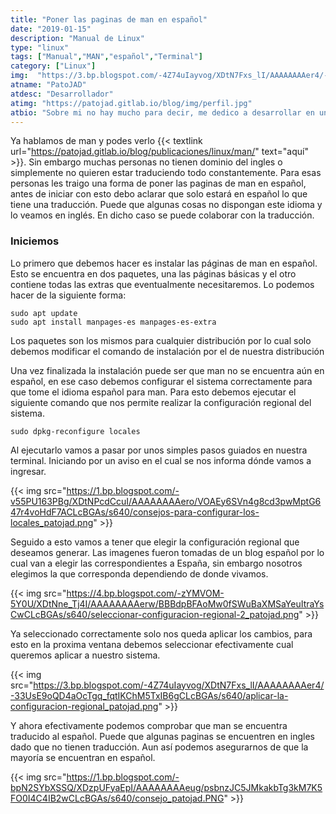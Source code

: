 ```yaml
---
title: "Poner las paginas de man en español"
date: "2019-01-15"
description: "Manual de Linux"
type: "linux"
tags: ["Manual","MAN","español","Terminal"]
category: ["Linux"]
img:  "https://3.bp.blogspot.com/-4Z74uIayvog/XDtN7Fxs_lI/AAAAAAAAer4/-33UsE9oQD4aOcTgq_fqtIKChM5TxIB6gCLcBGAs/s640/aplicar-la-configuracion-regional_patojad.png"
atname: "PatoJAD"
atdesc: "Desarrollador"
atimg: "https://patojad.gitlab.io/blog/img/perfil.jpg"
atbio: "Sobre mi no hay mucho para decir, me dedico a desarrollar en una empresa de telecomunicaciones, utilizo linux desde el 2012 y hace años que es mi sistema operativo main. Soy una persona que busca crecer profesionalmente sin dejar de divertirse y hacer lo que me gusta. Siempre digo que cuando un proyecto sale es importante agradecer, por lo cual les recomiendo a todos leer la seccion Agreadecimientos en la cual me tome un tiempito para poder agradecer a todos y cada uno de los que hicieron posible todo esto."
---
```


Ya hablamos de man y podes verlo {{< textlink url="https://patojad.gitlab.io/blog/publicaciones/linux/man/" text="aquí" >}}. Sin embargo muchas personas no tienen dominio del ingles o simplemente no quieren estar traduciendo todo constantemente. Para esas personas les traigo una forma de poner las paginas de man en español, antes de iniciar con esto debo aclarar que solo estará en español lo que tiene una traducción. Puede que algunas cosas no dispongan este idioma y lo veamos en inglés. En dicho caso se puede colaborar con la traducción.

### Iniciemos

Lo primero que debemos hacer es instalar las páginas de man en español. Esto se encuentra en dos paquetes, una las páginas básicas y el otro contiene todas las extras que eventualmente necesitaremos. Lo podemos hacer de la siguiente forma:

    sudo apt update
    sudo apt install manpages-es manpages-es-extra



Los paquetes son los mismos para cualquier distribución por lo cual solo debemos modificar el comando de instalación por el de nuestra distribución

Una vez finalizada la instalación puede ser que man no se encuentra aún en español, en ese caso debemos configurar el sistema correctamente para que tome el idioma español para man. Para esto debemos ejecutar el siguiente comando que nos permite realizar la configuración regional del sistema.

    sudo dpkg-reconfigure locales

Al ejecutarlo vamos a pasar por unos simples pasos guiados en nuestra terminal. Iniciando por un aviso en el cual se nos informa dónde vamos a ingresar.

{{< img src="https://1.bp.blogspot.com/-v55PU163PBg/XDtNPcdCcuI/AAAAAAAAero/VOAEy6SVn4g8cd3pwMptG647r4voHdF7ACLcBGAs/s640/consejos-para-configurar-los-locales_patojad.png" >}}

Seguido a esto vamos a tener que elegir la configuración regional que deseamos generar. Las imagenes fueron tomadas de un blog español por lo cual van a elegir las correspondientes a España, sin embargo nosotros elegimos la que corresponda dependiendo de donde vivamos.

{{< img src="https://4.bp.blogspot.com/-zYMVOM-5Y0U/XDtNne_Tj4I/AAAAAAAAerw/BBBdpBFAoMw0fSWuBaXMSaYeuItraYsCwCLcBGAs/s640/seleccionar-configuracion-regional-2_patojad.png" >}}

Ya seleccionado correctamente solo nos queda aplicar los cambios, para esto en la proxima ventana debemos seleccionar efectivamente cual queremos aplicar a nuestro sistema.

{{< img src="https://3.bp.blogspot.com/-4Z74uIayvog/XDtN7Fxs_lI/AAAAAAAAer4/-33UsE9oQD4aOcTgq_fqtIKChM5TxIB6gCLcBGAs/s640/aplicar-la-configuracion-regional_patojad.png" >}}

Y ahora efectivamente podemos comprobar que man se encuentra traducido al español. Puede que algunas paginas se encuentren en ingles dado que no tienen traducción. Aun así podemos asegurarnos de que la mayoría se encuentran en español.

{{< img src="https://1.bp.blogspot.com/-bpN2SYbXSSQ/XDzpUFyaEpI/AAAAAAAAeug/psbnzJC5JMkakbTg3kM7K5FO0I4C4IB2wCLcBGAs/s640/consejo_patojad.PNG" >}}
